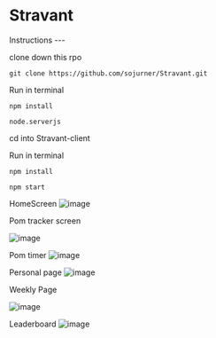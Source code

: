 # Stravant

Instructions ---

clone down this rpo
```
git clone https://github.com/sojurner/Stravant.git
```
Run in terminal
```
npm install
```
```
node.serverjs
```
cd into Stravant-client

Run in terminal
```
npm install
```
```
npm start
```

HomeScreen
![image](https://user-images.githubusercontent.com/35910428/45703632-1df2a400-bb32-11e8-9296-efee0118f56c.png)

Pom tracker screen

![image](https://user-images.githubusercontent.com/35910428/45703778-7d50b400-bb32-11e8-9c9f-337ee7fd639b.png)

Pom timer
![image](https://user-images.githubusercontent.com/35910428/45703979-0a940880-bb33-11e8-9c4f-a2de015e94fb.png)


Personal page
![image](https://user-images.githubusercontent.com/35910428/45703937-f18b5780-bb32-11e8-85a6-ff78620ad904.png)

Weekly Page

![image](https://user-images.githubusercontent.com/35910428/45704093-5050d100-bb33-11e8-9dfa-bd15d3b1bc71.png)


Leaderboard
![image](https://user-images.githubusercontent.com/35910428/45704009-1e3f6f00-bb33-11e8-9e20-578fb3801dd1.png)
